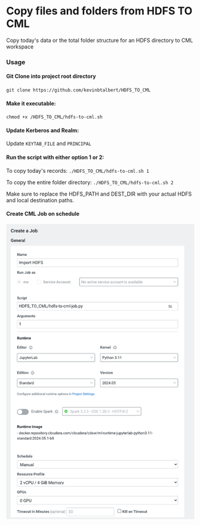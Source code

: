 # Copy files and folders from HDFS TO CML
Copy today's data or the total folder structure for an HDFS directory to CML workspace
### Usage

#### Git Clone into project root directory
`git clone https://github.com/kevinbtalbert/HDFS_TO_CML`

#### Make it executable:
`chmod +x /HDFS_TO_CML/hdfs-to-cml.sh`

#### Update Kerberos and Realm:
Update `KEYTAB_FILE` and `PRINCIPAL`

#### Run the script with either option 1 or 2:
To copy today's records:
`./HDFS_TO_CML/hdfs-to-cml.sh 1`

To copy the entire folder directory:
`./HDFS_TO_CML/hdfs-to-cml.sh 2`

Make sure to replace the HDFS_PATH and DEST_DIR with your actual HDFS and local destination paths.

#### Create CML Job on schedule
![](/assets/create-job.png)
